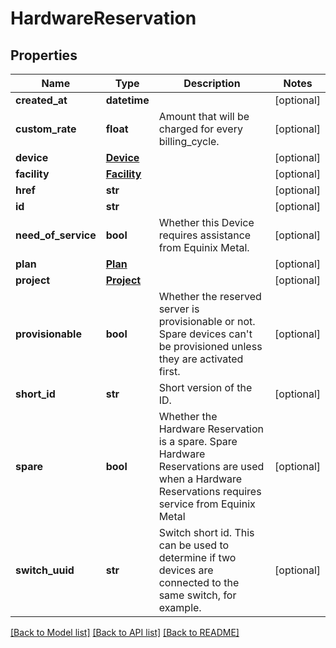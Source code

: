 # HardwareReservation


## Properties
Name | Type | Description | Notes
------------ | ------------- | ------------- | -------------
**created_at** | **datetime** |  | [optional] 
**custom_rate** | **float** | Amount that will be charged for every billing_cycle. | [optional] 
**device** | [**Device**](Device.md) |  | [optional] 
**facility** | [**Facility**](Facility.md) |  | [optional] 
**href** | **str** |  | [optional] 
**id** | **str** |  | [optional] 
**need_of_service** | **bool** | Whether this Device requires assistance from Equinix Metal. | [optional] 
**plan** | [**Plan**](Plan.md) |  | [optional] 
**project** | [**Project**](Project.md) |  | [optional] 
**provisionable** | **bool** | Whether the reserved server is provisionable or not. Spare devices can&#39;t be provisioned unless they are activated first. | [optional] 
**short_id** | **str** | Short version of the ID. | [optional] 
**spare** | **bool** | Whether the Hardware Reservation is a spare. Spare Hardware Reservations are used when a Hardware Reservations requires service from Equinix Metal | [optional] 
**switch_uuid** | **str** | Switch short id. This can be used to determine if two devices are connected to the same switch, for example. | [optional] 

[[Back to Model list]](../README.md#documentation-for-models) [[Back to API list]](../README.md#documentation-for-api-endpoints) [[Back to README]](../README.md)


